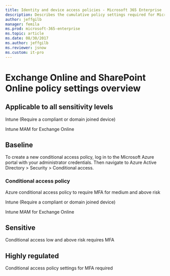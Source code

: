 ```yaml
---
title: Identity and device access policies - Microsoft 365 Enterprise | Microsoft Docs
description: Describes the cumulative policy settings required for Microsoft recommendations for identity and device access policies and configurations.
author: jeffgilb
manager: femila
ms.prod: microsoft-365-enterprise
ms.topic: article
ms.date: 08/30/2017
ms.author: jeffgilb
ms.reviewer: jsnow
ms.custom: it-pro
---
```


# Exchange Online and SharePoint Online policy settings overview

## Applicable to all sensitivity levels
Intune (Require a compliant or domain joined device)

Intune MAM for Exchange Online

## Baseline
To create a new conditional access policy, log in to the Microsoft Azure portal with your administrator credentials. Then navigate to Azure Active Directory > Security > Conditional access.

### Conditional access policy
Azure conditional access policy to require MFA for medium and above risk

Intune (Require a compliant or domain joined device)

Intune MAM for Exchange Online



## Sensitive
Conditional access low and above risk requires MFA



## Highly regulated
Conditional access policy settings for MFA required
